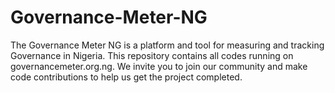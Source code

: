 # Governance-Meter-NG
The Governance Meter NG is a platform and tool for measuring and tracking Governance in Nigeria. This repository contains all codes running on governancemeter.org.ng. We invite you to join our community and make code contributions to help us get the project completed.
